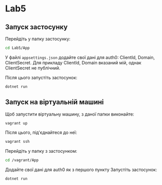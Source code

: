 ﻿# Lab5
## Запуск застосунку
Перейдіть у папку застосунку:
```bash
cd Lab5/App
```

У файлі `appsettings.json` додайте свої дані для auth0: ClientId, Domain, ClientSecret.
Для прикладу ClientId, Domain вказаний мій, однак ClientSecret не публічний.

Після цього запустіть застосунок:
```bash
dotnet run
```

## Запуск на віртуальній машині
Щоб запустити віртуальну машину, з даної папки виконайте:
```bash
vagrant up
```

Після цього, під'єднайтеся до неї:
```bash
vagrant ssh
```

Перейдіть у папку з застосунком:
```bash
cd /vagrant/App
```

Додайте свої дані для auth0 як з першого пункту
Запустіть застосунок:
```bash
dotnet run
```